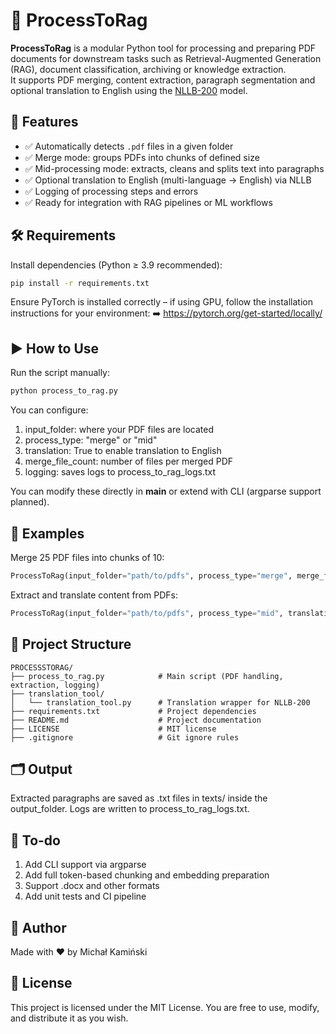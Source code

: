 # 🧠 ProcessToRag

**ProcessToRag** is a modular Python tool for processing and preparing PDF documents for downstream tasks such as Retrieval-Augmented Generation (RAG), document classification, archiving or knowledge extraction.  
It supports PDF merging, content extraction, paragraph segmentation and optional translation to English using the [NLLB-200](https://huggingface.co/facebook/nllb-200-distilled-600M) model.

## 🚀 Features

- ✅ Automatically detects `.pdf` files in a given folder  
- ✅ Merge mode: groups PDFs into chunks of defined size  
- ✅ Mid-processing mode: extracts, cleans and splits text into paragraphs  
- ✅ Optional translation to English (multi-language → English) via NLLB  
- ✅ Logging of processing steps and errors  
- ✅ Ready for integration with RAG pipelines or ML workflows

## 🛠 Requirements

Install dependencies (Python ≥ 3.9 recommended):

```bash
pip install -r requirements.txt
```

Ensure PyTorch is installed correctly – if using GPU, follow the installation instructions for your environment:
➡️ https://pytorch.org/get-started/locally/

## ▶️ How to Use
Run the script manually:

```bash
python process_to_rag.py
```

You can configure:
1) input_folder: where your PDF files are located
2) process_type: "merge" or "mid"
3) translation: True to enable translation to English
4) merge_file_count: number of files per merged PDF
5) logging: saves logs to process_to_rag_logs.txt

You can modify these directly in __main__ or extend with CLI (argparse support planned).

## 📌 Examples
Merge 25 PDF files into chunks of 10:
```python
ProcessToRag(input_folder="path/to/pdfs", process_type="merge", merge_file_count=10)
```

Extract and translate content from PDFs:
```python
ProcessToRag(input_folder="path/to/pdfs", process_type="mid", translation=True)
```

## 📁 Project Structure
```pgsql
PROCESSSTORAG/
├── process_to_rag.py            # Main script (PDF handling, extraction, logging)
├── translation_tool/
│   └── translation_tool.py      # Translation wrapper for NLLB-200
├── requirements.txt             # Project dependencies
├── README.md                    # Project documentation
├── LICENSE                      # MIT license
├── .gitignore                   # Git ignore rules
```

## 🗂 Output
Extracted paragraphs are saved as .txt files in texts/ inside the output_folder.
Logs are written to process_to_rag_logs.txt.

## 📌 To-do
1) Add CLI support via argparse
2) Add full token-based chunking and embedding preparation
3) Support .docx and other formats
4) Add unit tests and CI pipeline

## 👤 Author
Made with ❤️ by Michał Kamiński

## 🧾 License
This project is licensed under the MIT License.
You are free to use, modify, and distribute it as you wish.